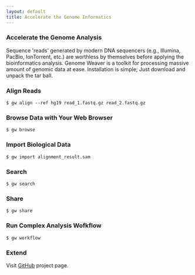 ```yaml
---
layout: default
title: Accelerate the Genome Informatics
---
```


### Accelerate the Genome Analysis

Sequence 'reads' generated by modern DNA sequencers (e.g., Illumina, PacBio, IonTorrent, etc.) are worthless by themselves before applying the bioinformatics analysis. Genome Weaver is a toolkit for processing massive amount of genomic data at ease. Installation is simple; Just download and unpack the tar ball.

### Align Reads 

	$ gw align --ref hg19 read_1.fastq.gz read_2.fastq.gz

### Browse Data with Your Web Browser

	$ gw browse 

### Import Biological Data 

	$ gw import alignment_result.sam

### Search

	$ gw search

### Share 

	$ gw share

### Run Complex Analysis Wofkflow

	$ gw workflow

### Extend
Visit <a href="http://github.com/xerial/genome-weaver">GitHub</a> project page.
